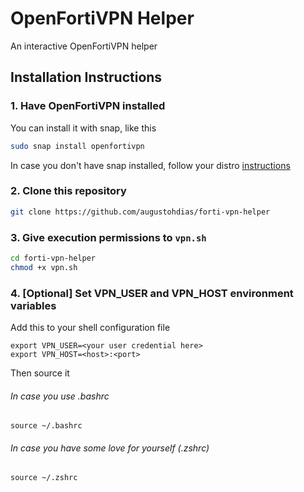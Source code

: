 # OpenFortiVPN Helper

An interactive OpenFortiVPN helper

## Installation Instructions

### 1. Have OpenFortiVPN installed

You can install it with snap, like this

```bash
sudo snap install openfortivpn
```

In case you don't have snap installed, follow your distro [instructions](https://snapcraft.io/install/openfortivpn)

### 2. Clone this repository

```bash
git clone https://github.com/augustohdias/forti-vpn-helper
```

### 3. Give execution permissions to `vpn.sh`

```bash
cd forti-vpn-helper
chmod +x vpn.sh
```

### 4. [Optional] Set VPN_USER and VPN_HOST environment variables

Add this to your shell configuration file

```
export VPN_USER=<your user credential here>
export VPN_HOST=<host>:<port>
```


Then source it


###### In case you use .bashrc
```
source ~/.bashrc
```

###### In case you have some love for yourself (.zshrc)

```
source ~/.zshrc
```
